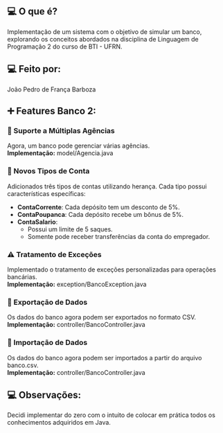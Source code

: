 <h2 id="sobre">💻 O que é?</h2>
Implementação de um sistema com o objetivo de simular um banco, explorando os conceitos abordados na disciplina de Linguagem de Programação 2 do curso de BTI - UFRN.

<h2 id="equipe">💻 Feito por:</h2>
João Pedro de França Barboza

<h2 id="novidades">➕ Features Banco 2:</h2>

### 🏦 Suporte a Múltiplas Agências
Agora, um banco pode gerenciar várias agências.  
**Implementação:** model/Agencia.java

### 🧾 Novos Tipos de Conta
Adicionados três tipos de contas utilizando herança. Cada tipo possui características específicas:  
- **ContaCorrente**: Cada depósito tem um desconto de 5%.  
- **ContaPoupanca**: Cada depósito recebe um bônus de 5%.  
- **ContaSalario**:  
  - Possui um limite de 5 saques.  
  - Somente pode receber transferências da conta do empregador.

### ⚠️ Tratamento de Exceções
Implementado o tratamento de exceções personalizadas para operações bancárias.  
**Implementação:** exception/BancoException.java

### 📄 Exportação de Dados
Os dados do banco agora podem ser exportados no formato CSV.  
**Implementação:** controller/BancoController.java

### 📄 Importação de Dados
Os dados do banco agora podem ser importados a partir do arquivo banco.csv.  
**Implementação:** controller/BancoController.java
  

<h2 id="observacoes">💻 Observações:</h2>
Decidi implementar do zero com o intuito de colocar em prática todos os conhecimentos adquiridos em Java.
